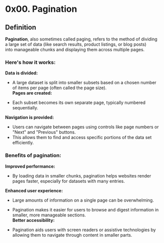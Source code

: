 # 0x00. Pagination

## Definition
__Pagination__, also sometimes called paging, refers to the method of dividing  
a large set of data (like search results, product listings, or blog posts)   
into manageable chunks and displaying them across multiple pages.

### Here's how it works:  

__Data is divided:__  
- A large dataset is split into smaller subsets based on a chosen number of items per page (often called the page size).  
__Pages are created:__  

- Each subset becomes its own separate page, typically numbered sequentially.  

__Navigation is provided:__   

- Users can navigate between pages using controls like page numbers or "Next" and "Previous" buttons.   
- This allows them to find and access specific portions of the data set efficiently.

### Benefits of pagination:  
__Improved performance:__   

- By loading data in smaller chunks, pagination helps websites render pages faster, especially for datasets with many entries.  

__Enhanced user experience:__   

- Large amounts of information on a single page can be overwhelming.   
- Pagination makes it easier for users to browse and digest information in smaller, more manageable sections.  
__Better accessibility:__   

- Pagination aids users with screen readers or assistive technologies by allowing them to navigate through content in smaller parts.
